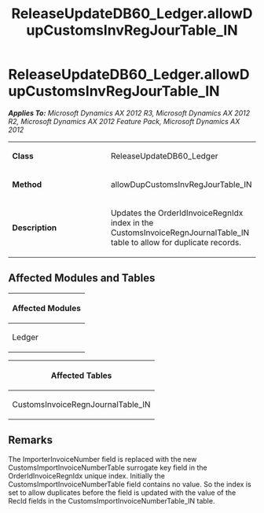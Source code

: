 ﻿---
title: ReleaseUpdateDB60_Ledger.allowDupCustomsInvRegJourTable_IN
TOCTitle: ReleaseUpdateDB60_Ledger.allowDupCustomsInvRegJourTable_IN
ms:assetid: fa357cbf-f6a3-acf8-a169-c33c97c43253
ms:mtpsurl: https://msdn.microsoft.com/en-us/library/JJ720055(v=AX.60)
ms:contentKeyID: 49712361
ms.date: 05/18/2015
mtps_version: v=AX.60
---

# ReleaseUpdateDB60\_Ledger.allowDupCustomsInvRegJourTable\_IN 


_**Applies To:** Microsoft Dynamics AX 2012 R3, Microsoft Dynamics AX 2012 R2, Microsoft Dynamics AX 2012 Feature Pack, Microsoft Dynamics AX 2012_

<table>
<colgroup>
<col style="width: 50%" />
<col style="width: 50%" />
</colgroup>
<tbody>
<tr class="odd">
<td><p><strong>Class</strong></p></td>
<td><p>ReleaseUpdateDB60_Ledger</p></td>
</tr>
<tr class="even">
<td><p><strong>Method</strong></p></td>
<td><p>allowDupCustomsInvRegJourTable_IN</p></td>
</tr>
<tr class="odd">
<td><p><strong>Description</strong></p></td>
<td><p>Updates the OrderIdInvoiceRegnIdx index in the CustomsInvoiceRegnJournalTable_IN table to allow for duplicate records.</p></td>
</tr>
</tbody>
</table>


## Affected Modules and Tables

<table>
<colgroup>
<col style="width: 100%" />
</colgroup>
<thead>
<tr class="header">
<th><p>Affected Modules</p></th>
</tr>
</thead>
<tbody>
<tr class="odd">
<td><p>Ledger</p></td>
</tr>
</tbody>
</table>


<table>
<colgroup>
<col style="width: 100%" />
</colgroup>
<thead>
<tr class="header">
<th><p>Affected Tables</p></th>
</tr>
</thead>
<tbody>
<tr class="odd">
<td><p>CustomsInvoiceRegnJournalTable_IN</p></td>
</tr>
</tbody>
</table>


## Remarks

The ImporterInvoiceNumber field is replaced with the new CustomsImportInvoiceNumberTable surrogate key field in the OrderIdInvoiceRegnIdx unique index. Initially the CustomsImportInvoiceNumberTable field contains no value. So the index is set to allow duplicates before the field is updated with the value of the RecId fields in the CustomsImportInvoiceNumberTable\_IN table.

  


